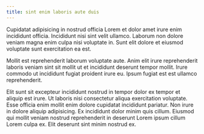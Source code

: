 ```yaml
---
title: sint enim laboris aute duis
---
```


Cupidatat adipisicing in nostrud officia Lorem et dolor amet irure enim incididunt officia. Incididunt nisi sint velit ullamco. Laborum non dolore veniam magna enim culpa nisi voluptate in. Sunt elit dolore et eiusmod voluptate sunt exercitation ea est.

Mollit est reprehenderit laborum voluptate aute. Anim elit irure reprehenderit laboris veniam sint sit mollit ut et incididunt deserunt tempor mollit. Irure commodo ut incididunt fugiat proident irure eu. Ipsum fugiat est est ullamco reprehenderit.

Elit sunt sit excepteur incididunt nostrud in tempor dolor ex tempor et aliquip est irure. Ut laboris nisi consectetur aliqua exercitation voluptate. Esse officia enim mollit enim dolore cupidatat incididunt pariatur. Non irure in dolore aliquip adipisicing. Ex incididunt dolor minim quis cillum. Eiusmod qui mollit veniam nostrud reprehenderit in deserunt Lorem ipsum cillum Lorem culpa ex. Elit deserunt sint minim nostrud ex.